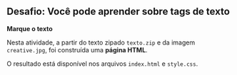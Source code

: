 ## Desafio: Você pode aprender sobre tags de texto

**Marque o texto**

Nesta atividade, a partir do texto zipado `texto.zip` e da imagem `creative.jpg`, foi construída uma **página HTML**.

O resultado está disponível nos arquivos `index.html` e `style.css`.
